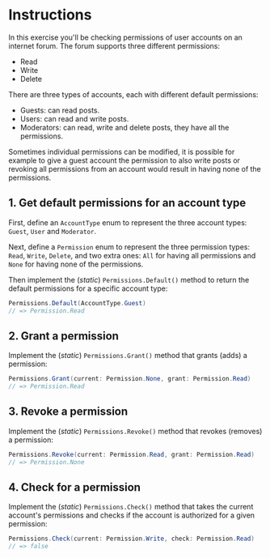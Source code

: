 # Instructions

In this exercise you'll be checking permissions of user accounts on an internet forum. The forum supports three different permissions:

- Read
- Write
- Delete

There are three types of accounts, each with different default permissions:

- Guests: can read posts.
- Users: can read and write posts.
- Moderators: can read, write and delete posts, they have all the permissions.

Sometimes individual permissions can be modified, it is possible for example to give a guest account the permission to also write posts or revoking all permissions from an account would result in having none of the permissions.

## 1. Get default permissions for an account type

First, define an `AccountType` enum to represent the three account types: `Guest`, `User` and `Moderator`.

Next, define a `Permission` enum to represent the three permission types: `Read`, `Write`, `Delete`, and two extra ones: `All` for having all permissions and `None` for having none of the permissions.

Then implement the (_static_) `Permissions.Default()` method to return the default permissions for a specific account type:

```csharp
Permissions.Default(AccountType.Guest)
// => Permission.Read
```

## 2. Grant a permission

Implement the (_static_) `Permissions.Grant()` method that grants (adds) a permission:

```csharp
Permissions.Grant(current: Permission.None, grant: Permission.Read)
// => Permission.Read
```

## 3. Revoke a permission

Implement the (_static_) `Permissions.Revoke()` method that revokes (removes) a permission:

```csharp
Permissions.Revoke(current: Permission.Read, grant: Permission.Read)
// => Permission.None
```

## 4. Check for a permission

Implement the (_static_) `Permissions.Check()` method that takes the current account's permissions and checks if the account is authorized for a given permission:

```csharp
Permissions.Check(current: Permission.Write, check: Permission.Read)
// => false
```

